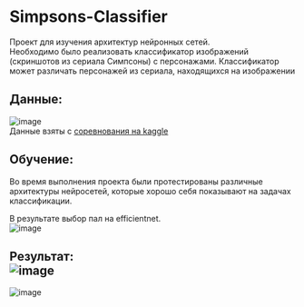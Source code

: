 # Simpsons-Classifier

Проект для изучения архитектур нейронных сетей. <br />
Необходимо было реализовать классификатор изображений (скриншотов из сериала Симпсоны) с персонажами. Классификатор может различать персонажей из сериала, находящихся на изображении <br />


## Данные: <br />
![image](https://user-images.githubusercontent.com/67287877/213865026-04ca02bd-1b86-44fd-ade9-9c1a662fd36a.png) <br />
Данные взяты с [соревнования на kaggle](https://www.kaggle.com/competitions/journey-springfield/overview)


## Обучение: <br />
Во время выполнения проекта были протестированы различные архитектуры нейросетей, которые хорошо себя показывают на задачах классификации. <br />

В результате выбор пал на efficientnet. <br />
![image](https://user-images.githubusercontent.com/67287877/213863733-d81090b6-1fab-4262-ad28-191336f98596.png) <br /> 
## Результат: <br />![image](https://user-images.githubusercontent.com/67287877/213863822-31ff44c4-7aa3-4db0-b2f9-0cb13cd681a4.png) <br />
![image](https://user-images.githubusercontent.com/67287877/213865125-0c02a89b-a3b8-47ad-bfcd-d34c8c630aaa.png) <br />
